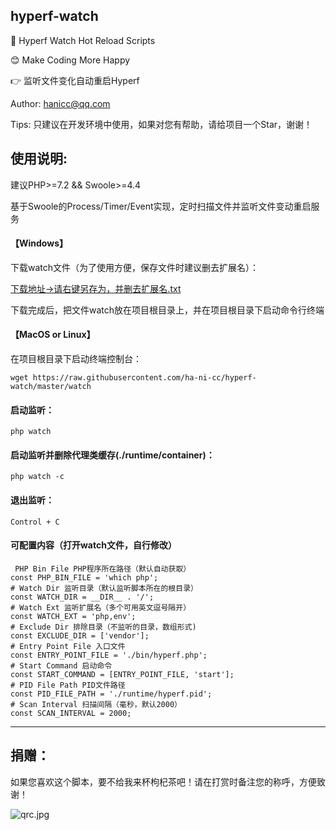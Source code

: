 ## hyperf-watch

🚀 Hyperf Watch Hot Reload Scripts

😊 Make Coding More Happy

👉 监听文件变化自动重启Hyperf

Author: hanicc@qq.com

Tips: 只建议在开发环境中使用，如果对您有帮助，请给项目一个Star，谢谢！

## 使用说明:

建议PHP>=7.2 && Swoole>=4.4

基于Swoole的Process/Timer/Event实现，定时扫描文件并监听文件变动重启服务

#### 【Windows】

下载watch文件（为了使用方便，保存文件时建议删去扩展名）：

[下载地址->请右键另存为，并删去扩展名.txt](https://raw.githubusercontent.com/ha-ni-cc/hyperf-watch/master/watch)

下载完成后，把文件watch放在项目根目录上，并在项目根目录下启动命令行终端

#### 【MacOS or Linux】

在项目根目录下启动终端控制台：
```
wget https://raw.githubusercontent.com/ha-ni-cc/hyperf-watch/master/watch
```

#### 启动监听：
 ```
php watch
```

#### 启动监听并删除代理类缓存(./runtime/container)：
```
php watch -c
```

#### 退出监听：
```
Control + C
```
#### 可配置内容（打开watch文件，自行修改）
```
 PHP Bin File PHP程序所在路径（默认自动获取）
const PHP_BIN_FILE = 'which php';
# Watch Dir 监听目录（默认监听脚本所在的根目录）
const WATCH_DIR = __DIR__ . '/';
# Watch Ext 监听扩展名（多个可用英文逗号隔开）
const WATCH_EXT = 'php,env';
# Exclude Dir 排除目录（不监听的目录，数组形式)
const EXCLUDE_DIR = ['vendor'];
# Entry Point File 入口文件
const ENTRY_POINT_FILE = './bin/hyperf.php';
# Start Command 启动命令
const START_COMMAND = [ENTRY_POINT_FILE, 'start'];
# PID File Path PID文件路径
const PID_FILE_PATH = './runtime/hyperf.pid';
# Scan Interval 扫描间隔（毫秒，默认2000）
const SCAN_INTERVAL = 2000;
```

***

## 捐赠：

如果您喜欢这个脚本，要不给我来杯枸杞茶吧！请在打赏时备注您的称呼，方便致谢！

![qrc.jpg](https://i.loli.net/2019/12/28/vzB8bRGQJ9pilMa.jpg)
